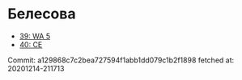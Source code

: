 # Белесова
- [39: WA 5](39.md)
- [40: CE](40.md)

Commit: a129868c7c2bea727594f1abb1dd079c1b2f1898
 fetched at: 20201214-211713
